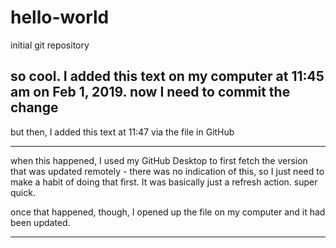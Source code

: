# hello-world
initial git repository

so  cool. I added this text on my computer at 11:45 am on Feb 1, 2019.
now I need to commit the change
 ----
 
 but then, I added this text at 11:47 via the file in GitHub

 ----

 when this happened, I used my GitHub Desktop to first fetch the version that was
 updated remotely - there was no indication of this, so I just need to make a habit of doing that 
 first. It was basically just a refresh action. super quick.

 once that happened, though, I opened up the file on my computer and it had been updated.

 ----
